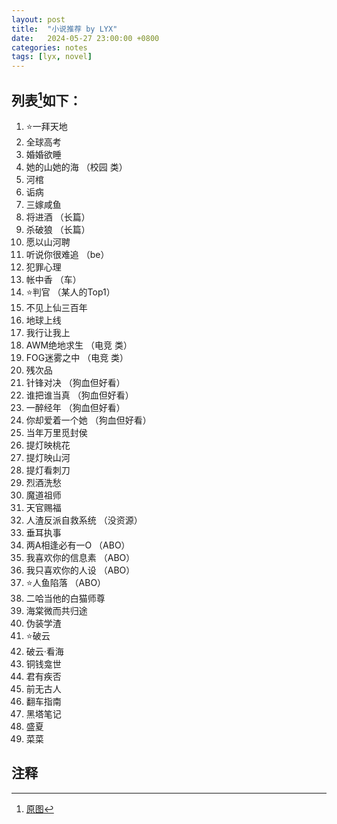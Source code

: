 ```yaml
---
layout: post
title:  "小说推荐 by LYX"
date:   2024-05-27 23:00:00 +0800
categories: notes
tags: [lyx, novel]
---
```

## 列表[^1]如下：
1. ⭐️一拜天地
2. 全球高考
3. 婚婚欲睡
4. 她的山她的海 （校园 类）
5. 河棺
6. 诟病
7. 三嫁咸鱼
8. 将进酒 （长篇）
9. 杀破狼 （长篇）
10. 愿以山河聘
11. 听说你很难追 （be）
12. 犯罪心理
13. 帐中香 （车）
14. ⭐️判官 （某人的Top1）
15. 不见上仙三百年
16. 地球上线
17. 我行让我上
18. AWM绝地求生 （电竞 类）
19. FOG迷雾之中 （电竞 类）
20. 残次品
21. 针锋对决 （狗血但好看）
22. 谁把谁当真 （狗血但好看）
23. 一醉经年 （狗血但好看）
24. 你却爱着一个她 （狗血但好看）
25. 当年万里觅封侯
26. 提灯映桃花
27. 提灯映山河
28. 提灯看刺刀
29. 烈酒洗愁
30. 魔道祖师
31. 天官赐福
32. 人渣反派自救系统 （没资源）
33. 垂耳执事
34. 两A相逢必有一O （ABO）
35. 我喜欢你的信息素 （ABO）
36. 我只喜欢你的人设 （ABO）
37. ⭐️人鱼陷落 （ABO）
38. 二哈当他的白猫师尊
39. 海棠微而共归途
40. 伪装学渣
41. ⭐️破云
42. 破云·看海
43. 铜钱龛世
44. 君有疾否
45. 前无古人
46. 翻车指南
47. 黑塔笔记
48. 盛夏
49. 菜菜


## 注释
[^1]: [原图](/images/2024/05/27/novel-suggestions.png)